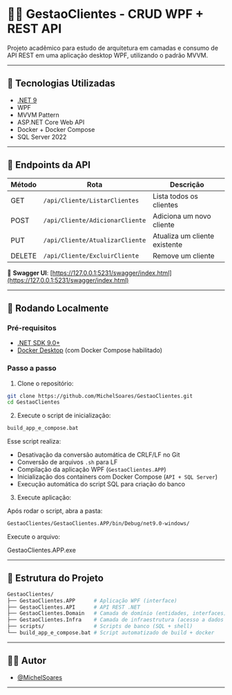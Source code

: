 # 🧑‍💻 GestaoClientes - CRUD WPF + REST API

Projeto acadêmico para estudo de arquitetura em camadas e consumo de API REST em uma aplicação desktop WPF, utilizando o padrão MVVM.

---

## 🔧 Tecnologias Utilizadas

- [.NET 9](https://dotnet.microsoft.com)
- WPF
- MVVM Pattern
- ASP.NET Core Web API
- Docker + Docker Compose
- SQL Server 2022

---

## 📡 Endpoints da API

| Método | Rota                                | Descrição                    |
|--------|--------------------------------------|------------------------------|
| GET    | `/api/Cliente/ListarClientes`       | Lista todos os clientes      |
| POST   | `/api/Cliente/AdicionarCliente`     | Adiciona um novo cliente     |
| PUT    | `/api/Cliente/AtualizarCliente`     | Atualiza um cliente existente |
| DELETE | `/api/Cliente/ExcluirCliente`       | Remove um cliente            |

🔗 **Swagger UI**: [https://127.0.0.1:5231/swagger/index.html](https://127.0.0.1:5231/swagger/index.html)

---

## 🚀 Rodando Localmente

### Pré-requisitos

- [.NET SDK 9.0+](https://dotnet.microsoft.com/en-us/download/dotnet/9.0)
- [Docker Desktop](https://www.docker.com/products/docker-desktop/) (com Docker Compose habilitado)

### Passo a passo

1. Clone o repositório:

```bash
git clone https://github.com/MichelSoares/GestaoClientes.git
cd GestaoClientes
```

2. Execute o script de inicialização:

```bash
build_app_e_compose.bat
```

Esse script realiza:

- Desativação da conversão automática de CRLF/LF no Git
- Conversão de arquivos `.sh` para LF
- Compilação da aplicação WPF (`GestaoClientes.APP`)
- Inicialização dos containers com Docker Compose (`API + SQL Server`)
- Execução automática do script SQL para criação do banco

3. Execute aplicação:

Após rodar o script, abra a pasta:

```bash
GestaoClientes/GestaoClientes.APP/bin/Debug/net9.0-windows/
```

Execute o arquivo:

GestaoClientes.APP.exe

---

## 📁 Estrutura do Projeto

```bash
GestaoClientes/
├── GestaoClientes.APP      # Aplicação WPF (interface)
├── GestaoClientes.API      # API REST .NET
├── GestaoClientes.Domain   # Camada de domínio (entidades, interfaces)
├── GestaoClientes.Infra    # Camada de infraestrutura (acesso a dados com ADO.NET)
├── scripts/                # Scripts de banco (SQL + shell)
└── build_app_e_compose.bat # Script automatizado de build + docker
```

---

## 👨‍💻 Autor

- [@MichelSoares](https://github.com/MichelSoares)

---
